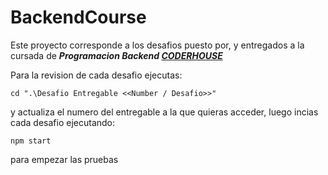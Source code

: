 # BackendCourse

Este proyecto corresponde a los desafios puesto por, y entregados a la cursada de **_Programacion Backend [CODERHOUSE](https://www.coderhouse.com/)_**

Para la revision de cada desafio ejecutas:

```
cd ".\Desafio Entregable <<Number / Desafio>>"
```

y actualiza el numero del entregable a la que quieras acceder, luego incias cada desafio ejecutando:

```
npm start
```
para empezar las pruebas